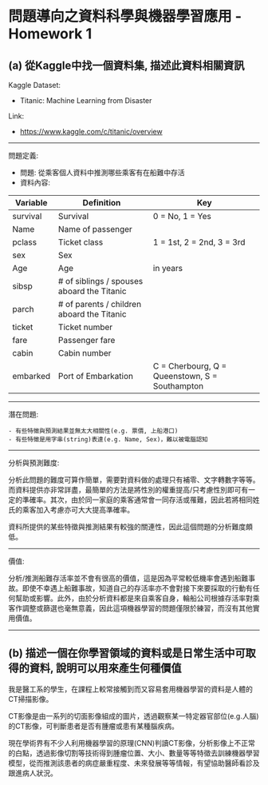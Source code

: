 # 問題導向之資料科學與機器學習應用 - Homework 1

## (a) 從Kaggle中找一個資料集, 描述此資料相關資訊

Kaggle Dataset: 
- Titanic: Machine Learning from Disaster

Link:
- https://www.kaggle.com/c/titanic/overview

---

問題定義:
- 問題: 從乘客個人資料中推測哪些乘客有在船難中存活
- 資料內容:

|Variable|	Definition|	Key|
| -------| ------| -----|
|survival	|Survival	|0 = No, 1 = Yes |
|Name|	Name of passenger	| |
|pclass	|Ticket class|	1 = 1st, 2 = 2nd, 3 = 3rd|
|sex	|Sex	| |
|Age	|Age | in years	|
|sibsp|	# of siblings / spouses aboard the Titanic	
|parch|	# of parents / children aboard the Titanic	
|ticket|	Ticket number	| |
|fare|	Passenger fare	| |
|cabin|	Cabin number	 | |
|embarked|	Port of Embarkation|	C = Cherbourg, Q = Queenstown, S = Southampton|

---




潛在問題:

	- 有些特徵與預測結果並無太大相關性(e.g. 票價, 上船港口)
	- 有些特徵是用字串(string)表達(e.g. Name, Sex)，難以被電腦認知
  
---

分析與預測難度:

分析此問題的難度可算作簡單，需要對資料做的處理只有補零、文字轉數字等等。而資料提供亦非常詳盡，最簡單的方法是將性別的權重提高/只考慮性別即可有一定的準確率。其次，由於同一家庭的乘客通常會一同存活或罹難，因此若將相同姓氏的乘客加入考慮亦可大大提高準確率。

資料所提供的某些特徵與推測結果有較強的關連性，因此這個問題的分析難度頗低。

---
價值:

分析/推測船難存活率並不會有很高的價值，這是因為平常較低機率會遇到船難事故。即使不幸遇上船難事故，知道自己的存活率亦不會對接下來要採取的行動有任何幫助或影響。此外，由於分析資料都是來自乘客自身，輪船公司根據存活率對乘客作調整或篩選也毫無意義，因此這項機器學習的問題僅限於練習，而沒有其他實用價值。

---
## (b) 描述一個在你學習領域的資料或是日常生活中可取得的資料, 說明可以用來產生何種價值

我是醫工系的學生，在課程上較常接觸到而又容易套用機器學習的資料是人體的CT掃描影像。

CT影像是由一系列的切面影像組成的圖片，透過觀察某一特定器官部位(e.g.人腦)的CT影像，可判斷患者是否有腫瘤或患有某種腦疾病。

現在學術界有不少人利用機器學習的原理(CNN)判讀CT影像，分析影像上不正常的白點，透過影像切割等技術得到腫瘤位置、大小、數量等等特徵去訓練機器學習模型，從而推測該患者的病症嚴重程度、未來發展等等情報，有望協助醫師看診及跟進病人狀況。
